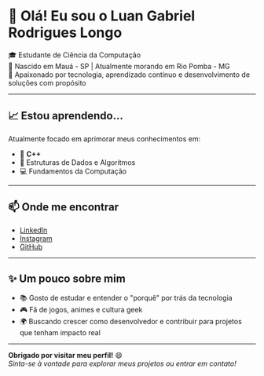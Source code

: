 # 👋 Olá! Eu sou o Luan Gabriel Rodrigues Longo

🎓 Estudante de Ciência da Computação  
🏡 Nascido em Mauá - SP | Atualmente morando em Rio Pomba - MG  
🚀 Apaixonado por tecnologia, aprendizado contínuo e desenvolvimento de soluções com propósito

---

## 📈 Estou aprendendo...

Atualmente focado em aprimorar meus conhecimentos em:

- 📘 **C++**
- 🧠 Estruturas de Dados e Algoritmos
- 💻 Fundamentos da Computação

---

## 📫 Onde me encontrar

- [LinkedIn](https://www.linkedin.com/in/lrodriguesrl/)
- [Instagram](https://www.instagram.com/l.rodriguess11/)
- [GitHub](https://github.com/luanlongo)

---

## ✨ Um pouco sobre mim

- 📚 Gosto de estudar e entender o "porquê" por trás da tecnologia
- 🎮 Fã de jogos, animes e cultura geek 
- 🌍 Buscando crescer como desenvolvedor e contribuir para projetos que tenham impacto real

---

**Obrigado por visitar meu perfil!** 😄  
_Sinta-se à vontade para explorar meus projetos ou entrar em contato!_
